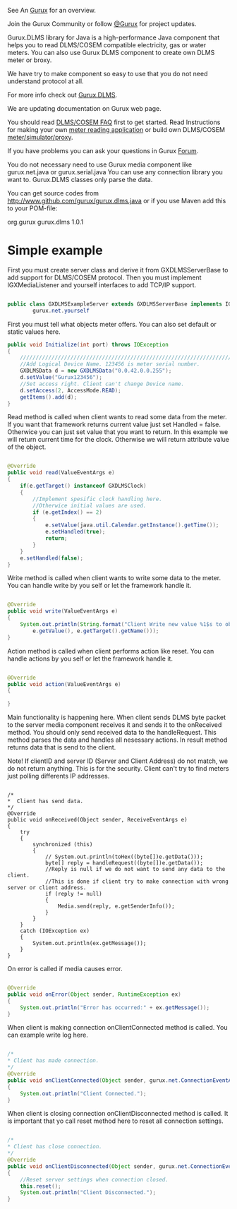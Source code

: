 See An [Gurux](http://www.gurux.org/ "Gurux") for an overview.

Join the Gurux Community or follow [@Gurux](http://twitter.com/guruxorg "@Gurux") for project updates.

Gurux.DLMS library for Java is a high-performance Java component that helps you to read DLMS/COSEM compatible electricity, gas or water meters. You can also use Gurux DLMS component to create own DLMS meter or broxy.

We have try to make component so easy to use that you do not need understand protocol at all.

For more info check out [Gurux.DLMS](http://www.gurux.fi/index.php?q=Gurux.DLMS "Gurux.DLMS").

We are updating documentation on Gurux web page. 

You should read [DLMS/COSEM FAQ](http://www.gurux.org/index.php?q=DLMSCOSEMFAQ) first to get started. Read Instructions for making your own [meter reading application](http://www.gurux.org/index.php?q=DLMSIntro) or build own 
DLMS/COSEM [meter/simulator/proxy](http://www.gurux.org/index.php?q=OwnDLMSMeter).

If you have problems you can ask your questions in Gurux [Forum](http://www.gurux.org/forum).

You do not necessary need to use Gurux media component like gurux.net.java or gurux.serial.java 
You can use any connection library you want to.
Gurux.DLMS classes only parse the data.

You can get source codes from http://www.github.com/gurux/gurux.dlms.java or if you use Maven add this to your POM-file:

<dependency>
  <groupId>org.gurux</groupId>
  <artifactId>gurux.dlms</artifactId>
  <version>1.0.1</version>
</dependency>

Simple example
=========================== 
First you must create server class and derive it from GXDLMSServerBase to add support for DLMS/COSEM protocol.
Then you must implement IGXMediaListener and yourself interfaces to add TCP/IP support.


```Java

public class GXDLMSExampleServer extends GXDLMSServerBase implements IGXMediaListener,
        gurux.net.yourself

```

First you must tell what objects meter offers.
You can also set default or static values here.

```Java
public void Initialize(int port) throws IOException
{
    ///////////////////////////////////////////////////////////////////////
    //Add Logical Device Name. 123456 is meter serial number.
    GXDLMSData d = new GXDLMSData("0.0.42.0.0.255");
    d.setValue("Gurux123456");
    //Set access right. Client can't change Device name.
    d.setAccess(2, AccessMode.READ);
    getItems().add(d);
}

```

Read method is called when client wants to read some data from the meter.
If you want that framework returns current value just set Handled = false. 
Otherwice you can just set value that you want to return. 
In this example we will return current time for the clock.
Otherwise we will return attribute value of the object.

```Java

@Override
public void read(ValueEventArgs e)
{
    if(e.getTarget() instanceof GXDLMSClock)
    {
        //Implement spesific clock handling here.    
        //Otherwice initial values are used.      
        if (e.getIndex() == 2)
        {
            e.setValue(java.util.Calendar.getInstance().getTime());                
            e.setHandled(true);
            return;
        }
    }
    e.setHandled(false);
}

```

Write method is called when client wants to write some data to the meter.
You can handle write by you self or let the framework handle it.

```Java

@Override
public void write(ValueEventArgs e)
{
    System.out.println(String.format("Client Write new value %1$s to object: %2$s.", 
        e.getValue(), e.getTarget().getName()));
}

```

Action method is called when client performs action like reset.
You can handle actions by you self or let the framework handle it.

```Java

@Override
public void action(ValueEventArgs e)
{
        
}

```

Main functionality is happening here. When client sends DLMS byte packet to the server
media component receives it and sends it to the onReceived method.
You should only send received data to the handleRequest. This method parses the data and 
handles all nesessary actions. In result method returns data that is send to the client.

Note! If clientID and server ID (Server and Client Address) do not match, we do not return anything.
This is for the security. Client can't try to find meters just polling differents IP addresses.

```

/*
*  Client has send data.
*/
@Override
public void onReceived(Object sender, ReceiveEventArgs e) 
{
    try
    {
        synchronized (this)
        {
            // System.out.println(toHex((byte[])e.getData()));
            byte[] reply = handleRequest((byte[])e.getData());
            //Reply is null if we do not want to send any data to the client.
            //This is done if client try to make connection with wrong server or client address.
            if (reply != null)
            {
                Media.send(reply, e.getSenderInfo());
            }
        }
    }
    catch (IOException ex)
    {
        System.out.println(ex.getMessage());
    }    
}

```

On error is called if media causes error.

```Java

@Override
public void onError(Object sender, RuntimeException ex) 
{
    System.out.println("Error has occurred:" + ex.getMessage());
}

```

When client is making connection onClientConnected method is called. 
You can example write log here.

```Java

/*
* Client has made connection.
*/
@Override
public void onClientConnected(Object sender, gurux.net.ConnectionEventArgs e) 
{
    System.out.println("Client Connected.");
}

```

When client is closing connection onClientDisconnected method is called. 
It is important that yo call reset method here to reset all connection settings.


```Java

/*
* Client has close connection.
*/
@Override
public void onClientDisconnected(Object sender, gurux.net.ConnectionEventArgs e) 
{
    //Reset server settings when connection closed.
    this.reset();
    System.out.println("Client Disconnected.");
}
```